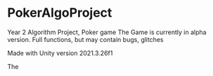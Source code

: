 # PokerAlgoProject
Year 2 Algorithm Project, Poker game
The Game is currently in alpha version. Full functions, but may contain bugs, glitches

Made with Unity version 2021.3.26f1

The
